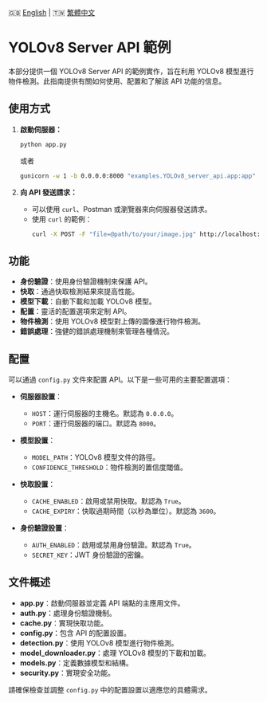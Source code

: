 🇬🇧 [English](./README.md) | 🇹🇼 [繁體中文](./README-zh-tw.md)

# YOLOv8 Server API 範例

本部分提供一個 YOLOv8 Server API 的範例實作，旨在利用 YOLOv8 模型進行物件檢測。此指南提供有關如何使用、配置和了解該 API 功能的信息。

## 使用方式

1. **啟動伺服器：**
    ```sh
    python app.py
    ```

    或者

    ```sh
    gunicorn -w 1 -b 0.0.0.0:8000 "examples.YOLOv8_server_api.app:app"
    ```

2. **向 API 發送請求：**
    - 可以使用 `curl`、Postman 或瀏覽器來向伺服器發送請求。
    - 使用 `curl` 的範例：
        ```sh
        curl -X POST -F "file=@path/to/your/image.jpg" http://localhost:8000/detect
        ```

## 功能

- **身份驗證**：使用身份驗證機制來保護 API。
- **快取**：通過快取檢測結果來提高性能。
- **模型下載**：自動下載和加載 YOLOv8 模型。
- **配置**：靈活的配置選項來定制 API。
- **物件檢測**：使用 YOLOv8 模型對上傳的圖像進行物件檢測。
- **錯誤處理**：強健的錯誤處理機制來管理各種情況。

## 配置

可以通過 `config.py` 文件來配置 API。以下是一些可用的主要配置選項：

- **伺服器設置**：
  - `HOST`：運行伺服器的主機名。默認為 `0.0.0.0`。
  - `PORT`：運行伺服器的端口。默認為 `8000`。

- **模型設置**：
  - `MODEL_PATH`：YOLOv8 模型文件的路徑。
  - `CONFIDENCE_THRESHOLD`：物件檢測的置信度閾值。

- **快取設置**：
  - `CACHE_ENABLED`：啟用或禁用快取。默認為 `True`。
  - `CACHE_EXPIRY`：快取過期時間（以秒為單位）。默認為 `3600`。

- **身份驗證設置**：
  - `AUTH_ENABLED`：啟用或禁用身份驗證。默認為 `True`。
  - `SECRET_KEY`：JWT 身份驗證的密鑰。

## 文件概述

- **app.py**：啟動伺服器並定義 API 端點的主應用文件。
- **auth.py**：處理身份驗證機制。
- **cache.py**：實現快取功能。
- **config.py**：包含 API 的配置設置。
- **detection.py**：使用 YOLOv8 模型進行物件檢測。
- **model_downloader.py**：處理 YOLOv8 模型的下載和加載。
- **models.py**：定義數據模型和結構。
- **security.py**：實現安全功能。

請確保檢查並調整 `config.py` 中的配置設置以適應您的具體需求。
